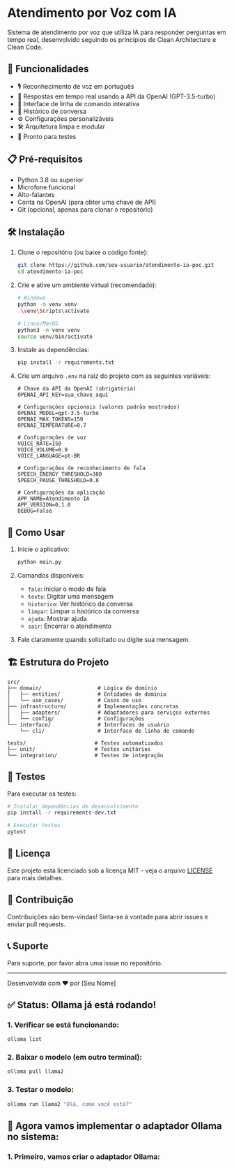 # Atendimento por Voz com IA

Sistema de atendimento por voz que utiliza IA para responder perguntas em tempo real, desenvolvido seguindo os princípios de Clean Architecture e Clean Code.

## 🚀 Funcionalidades

- 🎙️ Reconhecimento de voz em português
- 🤖 Respostas em tempo real usando a API da OpenAI (GPT-3.5-turbo)
- 💬 Interface de linha de comando interativa
- 📜 Histórico de conversa
- ⚙️ Configurações personalizáveis
- 🛠️ Arquitetura limpa e modular
- 🧪 Pronto para testes

## 📋 Pré-requisitos

- Python 3.8 ou superior
- Microfone funcional
- Alto-falantes
- Conta na OpenAI (para obter uma chave de API)
- Git (opcional, apenas para clonar o repositório)

## 🛠️ Instalação

1. Clone o repositório (ou baixe o código fonte):
   ```bash
   git clone https://github.com/seu-usuario/atendimento-ia-poc.git
   cd atendimento-ia-poc
   ```

2. Crie e ative um ambiente virtual (recomendado):
   ```bash
   # Windows
   python -m venv venv
   .\venv\Scripts\activate
   
   # Linux/MacOS
   python3 -m venv venv
   source venv/bin/activate
   ```

3. Instale as dependências:
   ```bash
   pip install -r requirements.txt
   ```

4. Crie um arquivo `.env` na raiz do projeto com as seguintes variáveis:
   ```env
   # Chave da API da OpenAI (obrigatória)
   OPENAI_API_KEY=sua_chave_aqui
   
   # Configurações opcionais (valores padrão mostrados)
   OPENAI_MODEL=gpt-3.5-turbo
   OPENAI_MAX_TOKENS=150
   OPENAI_TEMPERATURE=0.7
   
   # Configurações de voz
   VOICE_RATE=150
   VOICE_VOLUME=0.9
   VOICE_LANGUAGE=pt-BR
   
   # Configurações de reconhecimento de fala
   SPEECH_ENERGY_THRESHOLD=300
   SPEECH_PAUSE_THRESHOLD=0.8
   
   # Configurações da aplicação
   APP_NAME=Atendimento IA
   APP_VERSION=0.1.0
   DEBUG=False
   ```

## 🚀 Como Usar

1. Inicie o aplicativo:
   ```bash
   python main.py
   ```

2. Comandos disponíveis:
   - `fale`: Iniciar o modo de fala
   - `texto`: Digitar uma mensagem
   - `historico`: Ver histórico da conversa
   - `limpar`: Limpar o histórico da conversa
   - `ajuda`: Mostrar ajuda
   - `sair`: Encerrar o atendimento

3. Fale claramente quando solicitado ou digite sua mensagem.

## 🏗️ Estrutura do Projeto

```
src/
├── domain/                  # Lógica de domínio
│   ├── entities/            # Entidades de domínio
│   └── use_cases/           # Casos de uso
├── infrastructure/          # Implementações concretas
│   ├── adapters/            # Adaptadores para serviços externos
│   └── config/              # Configurações
└── interface/               # Interfaces de usuário
    └── cli/                 # Interface de linha de comando

tests/                      # Testes automatizados
├── unit/                   # Testes unitários
└── integration/            # Testes de integração
```

## 🧪 Testes

Para executar os testes:

```bash
# Instalar dependências de desenvolvimento
pip install -r requirements-dev.txt

# Executar testes
pytest
```

## 📝 Licença

Este projeto está licenciado sob a licença MIT - veja o arquivo [LICENSE](LICENSE) para mais detalhes.

## 🤝 Contribuição

Contribuições são bem-vindas! Sinta-se à vontade para abrir issues e enviar pull requests.

## 📞 Suporte

Para suporte, por favor abra uma issue no repositório.

---

Desenvolvido com ❤️ por [Seu Nome]

## ✅ **Status: Ollama já está rodando!**

### **1. Verificar se está funcionando:**
```powershell
ollama list
```

### **2. Baixar o modelo (em outro terminal):**
```powershell
ollama pull llama2
```

### **3. Testar o modelo:**
```powershell
ollama run llama2 "Olá, como você está?"
```

## 🚀 **Agora vamos implementar o adaptador Ollama no sistema:**

### **1. Primeiro, vamos criar o adaptador Ollama:**
